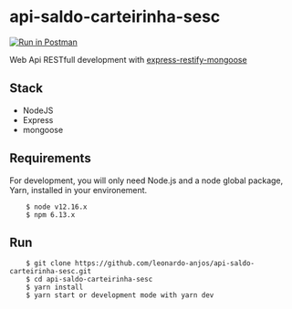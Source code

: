 # api-saldo-carteirinha-sesc

[![Run in Postman](https://run.pstmn.io/button.svg)](https://app.getpostman.com/run-collection/f6e257cb2c7f601c4701)

Web Api RESTfull development with [express-restify-mongoose](https://florianholzapfel.github.io/express-restify-mongoose/)

## Stack
- NodeJS
- Express
- mongoose

## Requirements

For development, you will only need Node.js and a node global package, Yarn, installed in your environement.

```
    $ node v12.16.x
    $ npm 6.13.x
```

## Run
```
    $ git clone https://github.com/leonardo-anjos/api-saldo-carteirinha-sesc.git
    $ cd api-saldo-carteirinha-sesc
    $ yarn install
    $ yarn start or development mode with yarn dev
```